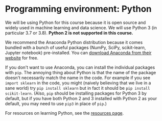 # Programming environment: Python

We will be using Python for this course because it is open source and widely used in machine learning and data science.  We will use Python 3 (in particular 3.7 or 3.8). **Python 2 is not supported in this course.**

We recommend the Anaconda Python distribution because it comes bundled with a bunch of useful packages (NumPy, SciPy, scikit-learn, Jupyter notebook) pre-installed. You can [download Anaconda from their website](https://www.anaconda.com/download/) for free.

If you don't want to use Anaconda, you can install the individual packages with `pip`. The annoying thing about Python is that the name of the package doesn't necessarily match the name in the code. For example if you see `import sklearn` in the code, you might (naively believing that we live in a sane world) try `pip install sklearn` but in fact it should be `pip install scikit-learn`. (Also, `pip` should be installing packages for Python 3 by default, but if you have both Python 2 and 3 installed with Python 2 as your default, you may need to use `pip3` in place of `pip`.)

For resources on learning Python, see the [resources page](resources.md).
